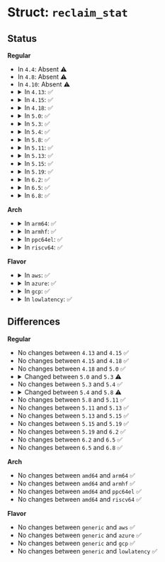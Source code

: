 # Struct: <code>reclaim_stat</code>

## Status
<b>Regular</b>
<ul>
<li>
In <code>4.4</code>: Absent ⚠️
</li>
<li>
In <code>4.8</code>: Absent ⚠️
</li>
<li>
In <code>4.10</code>: Absent ⚠️
</li>
<li>
<details>
<summary>In <code>4.13</code>: ✅</summary>

```c
struct reclaim_stat {
    unsigned int nr_dirty;
    unsigned int nr_unqueued_dirty;
    unsigned int nr_congested;
    unsigned int nr_writeback;
    unsigned int nr_immediate;
    unsigned int nr_activate;
    unsigned int nr_ref_keep;
    unsigned int nr_unmap_fail;
};
```
</details>
</li>
<li>
<details>
<summary>In <code>4.15</code>: ✅</summary>

```c
struct reclaim_stat {
    unsigned int nr_dirty;
    unsigned int nr_unqueued_dirty;
    unsigned int nr_congested;
    unsigned int nr_writeback;
    unsigned int nr_immediate;
    unsigned int nr_activate;
    unsigned int nr_ref_keep;
    unsigned int nr_unmap_fail;
};
```
</details>
</li>
<li>
<details>
<summary>In <code>4.18</code>: ✅</summary>

```c
struct reclaim_stat {
    unsigned int nr_dirty;
    unsigned int nr_unqueued_dirty;
    unsigned int nr_congested;
    unsigned int nr_writeback;
    unsigned int nr_immediate;
    unsigned int nr_activate;
    unsigned int nr_ref_keep;
    unsigned int nr_unmap_fail;
};
```
</details>
</li>
<li>
<details>
<summary>In <code>5.0</code>: ✅</summary>

```c
struct reclaim_stat {
    unsigned int nr_dirty;
    unsigned int nr_unqueued_dirty;
    unsigned int nr_congested;
    unsigned int nr_writeback;
    unsigned int nr_immediate;
    unsigned int nr_activate;
    unsigned int nr_ref_keep;
    unsigned int nr_unmap_fail;
};
```
</details>
</li>
<li>
<details>
<summary>In <code>5.3</code>: ✅</summary>

```c
struct reclaim_stat {
    unsigned int nr_dirty;
    unsigned int nr_unqueued_dirty;
    unsigned int nr_congested;
    unsigned int nr_writeback;
    unsigned int nr_immediate;
    unsigned int nr_activate[2];
    unsigned int nr_ref_keep;
    unsigned int nr_unmap_fail;
};
```
</details>
</li>
<li>
<details>
<summary>In <code>5.4</code>: ✅</summary>

```c
struct reclaim_stat {
    unsigned int nr_dirty;
    unsigned int nr_unqueued_dirty;
    unsigned int nr_congested;
    unsigned int nr_writeback;
    unsigned int nr_immediate;
    unsigned int nr_activate[2];
    unsigned int nr_ref_keep;
    unsigned int nr_unmap_fail;
};
```
</details>
</li>
<li>
<details>
<summary>In <code>5.8</code>: ✅</summary>

```c
struct reclaim_stat {
    unsigned int nr_dirty;
    unsigned int nr_unqueued_dirty;
    unsigned int nr_congested;
    unsigned int nr_writeback;
    unsigned int nr_immediate;
    unsigned int nr_pageout;
    unsigned int nr_activate[2];
    unsigned int nr_ref_keep;
    unsigned int nr_unmap_fail;
    unsigned int nr_lazyfree_fail;
};
```
</details>
</li>
<li>
<details>
<summary>In <code>5.11</code>: ✅</summary>

```c
struct reclaim_stat {
    unsigned int nr_dirty;
    unsigned int nr_unqueued_dirty;
    unsigned int nr_congested;
    unsigned int nr_writeback;
    unsigned int nr_immediate;
    unsigned int nr_pageout;
    unsigned int nr_activate[2];
    unsigned int nr_ref_keep;
    unsigned int nr_unmap_fail;
    unsigned int nr_lazyfree_fail;
};
```
</details>
</li>
<li>
<details>
<summary>In <code>5.13</code>: ✅</summary>

```c
struct reclaim_stat {
    unsigned int nr_dirty;
    unsigned int nr_unqueued_dirty;
    unsigned int nr_congested;
    unsigned int nr_writeback;
    unsigned int nr_immediate;
    unsigned int nr_pageout;
    unsigned int nr_activate[2];
    unsigned int nr_ref_keep;
    unsigned int nr_unmap_fail;
    unsigned int nr_lazyfree_fail;
};
```
</details>
</li>
<li>
<details>
<summary>In <code>5.15</code>: ✅</summary>

```c
struct reclaim_stat {
    unsigned int nr_dirty;
    unsigned int nr_unqueued_dirty;
    unsigned int nr_congested;
    unsigned int nr_writeback;
    unsigned int nr_immediate;
    unsigned int nr_pageout;
    unsigned int nr_activate[2];
    unsigned int nr_ref_keep;
    unsigned int nr_unmap_fail;
    unsigned int nr_lazyfree_fail;
};
```
</details>
</li>
<li>
<details>
<summary>In <code>5.19</code>: ✅</summary>

```c
struct reclaim_stat {
    unsigned int nr_dirty;
    unsigned int nr_unqueued_dirty;
    unsigned int nr_congested;
    unsigned int nr_writeback;
    unsigned int nr_immediate;
    unsigned int nr_pageout;
    unsigned int nr_activate[2];
    unsigned int nr_ref_keep;
    unsigned int nr_unmap_fail;
    unsigned int nr_lazyfree_fail;
};
```
</details>
</li>
<li>
<details>
<summary>In <code>6.2</code>: ✅</summary>

```c
struct reclaim_stat {
    unsigned int nr_dirty;
    unsigned int nr_unqueued_dirty;
    unsigned int nr_congested;
    unsigned int nr_writeback;
    unsigned int nr_immediate;
    unsigned int nr_pageout;
    unsigned int nr_activate[2];
    unsigned int nr_ref_keep;
    unsigned int nr_unmap_fail;
    unsigned int nr_lazyfree_fail;
};
```
</details>
</li>
<li>
<details>
<summary>In <code>6.5</code>: ✅</summary>

```c
struct reclaim_stat {
    unsigned int nr_dirty;
    unsigned int nr_unqueued_dirty;
    unsigned int nr_congested;
    unsigned int nr_writeback;
    unsigned int nr_immediate;
    unsigned int nr_pageout;
    unsigned int nr_activate[2];
    unsigned int nr_ref_keep;
    unsigned int nr_unmap_fail;
    unsigned int nr_lazyfree_fail;
};
```
</details>
</li>
<li>
<details>
<summary>In <code>6.8</code>: ✅</summary>

```c
struct reclaim_stat {
    unsigned int nr_dirty;
    unsigned int nr_unqueued_dirty;
    unsigned int nr_congested;
    unsigned int nr_writeback;
    unsigned int nr_immediate;
    unsigned int nr_pageout;
    unsigned int nr_activate[2];
    unsigned int nr_ref_keep;
    unsigned int nr_unmap_fail;
    unsigned int nr_lazyfree_fail;
};
```
</details>
</li>
</ul>
<b>Arch</b>
<ul>
<li>
<details>
<summary>In <code>arm64</code>: ✅</summary>

```c
struct reclaim_stat {
    unsigned int nr_dirty;
    unsigned int nr_unqueued_dirty;
    unsigned int nr_congested;
    unsigned int nr_writeback;
    unsigned int nr_immediate;
    unsigned int nr_activate[2];
    unsigned int nr_ref_keep;
    unsigned int nr_unmap_fail;
};
```
</details>
</li>
<li>
<details>
<summary>In <code>armhf</code>: ✅</summary>

```c
struct reclaim_stat {
    unsigned int nr_dirty;
    unsigned int nr_unqueued_dirty;
    unsigned int nr_congested;
    unsigned int nr_writeback;
    unsigned int nr_immediate;
    unsigned int nr_activate[2];
    unsigned int nr_ref_keep;
    unsigned int nr_unmap_fail;
};
```
</details>
</li>
<li>
<details>
<summary>In <code>ppc64el</code>: ✅</summary>

```c
struct reclaim_stat {
    unsigned int nr_dirty;
    unsigned int nr_unqueued_dirty;
    unsigned int nr_congested;
    unsigned int nr_writeback;
    unsigned int nr_immediate;
    unsigned int nr_activate[2];
    unsigned int nr_ref_keep;
    unsigned int nr_unmap_fail;
};
```
</details>
</li>
<li>
<details>
<summary>In <code>riscv64</code>: ✅</summary>

```c
struct reclaim_stat {
    unsigned int nr_dirty;
    unsigned int nr_unqueued_dirty;
    unsigned int nr_congested;
    unsigned int nr_writeback;
    unsigned int nr_immediate;
    unsigned int nr_activate[2];
    unsigned int nr_ref_keep;
    unsigned int nr_unmap_fail;
};
```
</details>
</li>
</ul>
<b>Flavor</b>
<ul>
<li>
<details>
<summary>In <code>aws</code>: ✅</summary>

```c
struct reclaim_stat {
    unsigned int nr_dirty;
    unsigned int nr_unqueued_dirty;
    unsigned int nr_congested;
    unsigned int nr_writeback;
    unsigned int nr_immediate;
    unsigned int nr_activate[2];
    unsigned int nr_ref_keep;
    unsigned int nr_unmap_fail;
};
```
</details>
</li>
<li>
<details>
<summary>In <code>azure</code>: ✅</summary>

```c
struct reclaim_stat {
    unsigned int nr_dirty;
    unsigned int nr_unqueued_dirty;
    unsigned int nr_congested;
    unsigned int nr_writeback;
    unsigned int nr_immediate;
    unsigned int nr_activate[2];
    unsigned int nr_ref_keep;
    unsigned int nr_unmap_fail;
};
```
</details>
</li>
<li>
<details>
<summary>In <code>gcp</code>: ✅</summary>

```c
struct reclaim_stat {
    unsigned int nr_dirty;
    unsigned int nr_unqueued_dirty;
    unsigned int nr_congested;
    unsigned int nr_writeback;
    unsigned int nr_immediate;
    unsigned int nr_activate[2];
    unsigned int nr_ref_keep;
    unsigned int nr_unmap_fail;
};
```
</details>
</li>
<li>
<details>
<summary>In <code>lowlatency</code>: ✅</summary>

```c
struct reclaim_stat {
    unsigned int nr_dirty;
    unsigned int nr_unqueued_dirty;
    unsigned int nr_congested;
    unsigned int nr_writeback;
    unsigned int nr_immediate;
    unsigned int nr_activate[2];
    unsigned int nr_ref_keep;
    unsigned int nr_unmap_fail;
};
```
</details>
</li>
</ul>

## Differences
<b>Regular</b>
<ul>
<li>
No changes between <code>4.13</code> and <code>4.15</code> ✅
</li>
<li>
No changes between <code>4.15</code> and <code>4.18</code> ✅
</li>
<li>
No changes between <code>4.18</code> and <code>5.0</code> ✅
</li>
<li>
<details>
<summary>Changed between <code>5.0</code> and <code>5.3</code> ⚠️</summary>
<ul>
<li>
<b>Field type changed. </b>
<code>unsigned int nr_activate</code> ➡️ <code>unsigned int nr_activate[2]</code>
</li>
</ul>
</details>
</li>
<li>
No changes between <code>5.3</code> and <code>5.4</code> ✅
</li>
<li>
<details>
<summary>Changed between <code>5.4</code> and <code>5.8</code> ⚠️</summary>
<ul>
<li>
<b>Field added. </b>
<code>unsigned int nr_pageout</code>
</li>
<li>
<b>Field added. </b>
<code>unsigned int nr_lazyfree_fail</code>
</li>
</ul>
</details>
</li>
<li>
No changes between <code>5.8</code> and <code>5.11</code> ✅
</li>
<li>
No changes between <code>5.11</code> and <code>5.13</code> ✅
</li>
<li>
No changes between <code>5.13</code> and <code>5.15</code> ✅
</li>
<li>
No changes between <code>5.15</code> and <code>5.19</code> ✅
</li>
<li>
No changes between <code>5.19</code> and <code>6.2</code> ✅
</li>
<li>
No changes between <code>6.2</code> and <code>6.5</code> ✅
</li>
<li>
No changes between <code>6.5</code> and <code>6.8</code> ✅
</li>
</ul>
<b>Arch</b>
<ul>
<li>
No changes between <code>amd64</code> and <code>arm64</code> ✅
</li>
<li>
No changes between <code>amd64</code> and <code>armhf</code> ✅
</li>
<li>
No changes between <code>amd64</code> and <code>ppc64el</code> ✅
</li>
<li>
No changes between <code>amd64</code> and <code>riscv64</code> ✅
</li>
</ul>
<b>Flavor</b>
<ul>
<li>
No changes between <code>generic</code> and <code>aws</code> ✅
</li>
<li>
No changes between <code>generic</code> and <code>azure</code> ✅
</li>
<li>
No changes between <code>generic</code> and <code>gcp</code> ✅
</li>
<li>
No changes between <code>generic</code> and <code>lowlatency</code> ✅
</li>
</ul>
